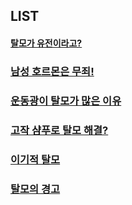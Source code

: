 
##  LIST

####  [탈모가 유전이라고?](/m03/m0301)

###  [남성 호르몬은 무죄!](/m03/m0302)

###  [운동광이 탈모가 많은 이유](/m03/m0303)

###  [고작 샴푸로 탈모 해결?](/m03/m0304)

###  [이기적 탈모](/m03/m0305)

###  [탈모의 경고](/m03/m0306)

<!--stackedit_data:
eyJoaXN0b3J5IjpbLTE3MTc4MzkxMSwxNjYyNjI5NzEsMTY2Mj
YyOTcxLDE2ODMzNDYwMDcsLTUxNzgwODIxM119
-->